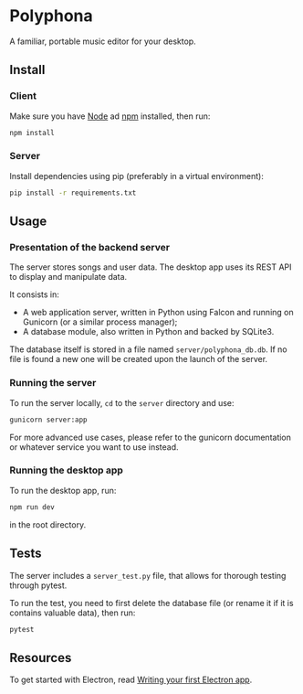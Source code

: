 # Polyphona

A familiar, portable music editor for your desktop.

## Install

### Client

Make sure you have [Node] ad [npm] installed, then run:

```bash
npm install
```

### Server

Install dependencies using pip (preferably in a virtual environment):

```bash
pip install -r requirements.txt
```

## Usage

### Presentation of the backend server

The server stores songs and user data. The desktop app uses its REST API
to display and manipulate data.

It consists in:

- A web application server, written in Python using Falcon and running on Gunicorn (or a similar process manager);
- A database module, also written in Python and backed by SQLite3.

The database itself is stored in a file named `server/polyphona_db.db`.
If no file is found a new one will be created upon the launch of the server.

### Running the server

To run the server locally, `cd` to the `server` directory and use:

```bash
gunicorn server:app
```

For more advanced use cases, please refer to the gunicorn documentation or whatever service you want to use instead.

### Running the desktop app

To run the desktop app, run:

```bash
npm run dev
```

in the root directory.

## Tests

The server includes a `server_test.py` file, that allows for thorough testing through pytest.

To run the test, you need to first delete the database file (or rename it if it is contains valuable data), then run:

```bash
pytest
```

## Resources

To get started with Electron, read [Writing your first Electron app](https://electronjs.org/docs/tutorial/first-app).

[node]: https://nodejs.org/en/
[npm]: https://www.npmjs.com/get-npm
[falcon]: https://falcon.readthedocs.io/en/stable/
[gunicorn]: https://gunicorn.org/
[sqlite3]: https://docs.python.org/3.4/library/sqlite3.html
[pytest]: https://docs.pytest.org/en/latest/
[pip]: https://pypi.org/project/pip/
